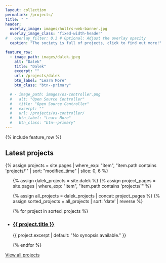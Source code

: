 ```yaml
---
layout: collection
permalink: /projects/
title: " "
header:
  overlay_image: images/hullrs-web-banner.jpg
  overlay_image_class: "fixed-width-header"
#   overlay_filter: 0.3 # Optional: Adjust the overlay opacity
  caption: "The society is full of projects, click to find out more!"

feature_row:
  - image_path: images/dalek.jpeg
    alt: "Dalek"
    title: "Dalek"
    excerpt: ""
    url: /projects/dalek
    btn_label: "Learn More"
    btn_class: "btn--primary"

  # - image_path: images/os-controller.png
  #   alt: "Open Source Controller"
  #   title: "Open Source Controller"
  #   excerpt: ""
  #   url: /projects/os-controller/
  #   btn_label: "Learn More"
  #   btn_class: "btn--primary"
---
```

<!-- {% include feature_row id="intro" type="center" %} -->
{% include feature_row %}

## Latest projects

{% assign projects = site.pages | where_exp: "item", "item.path contains 'projects/'" | sort: "modified_time" | slice: 0, 6 %}

<ul class="all-projects">
  {% assign dalek_projects = site.dalek %}
  {% assign project_pages = site.pages | where_exp: "item", "item.path contains 'projects/'" %}
  
  {% assign all_projects = dalek_projects | concat: project_pages %}
  {% assign sorted_projects = all_projects | sort: 'date' | reverse %}

  {% for project in sorted_projects %}
    <li class="project-post">
      <h3><a href="{{ project.url }}">{{ project.title }}</a></h3>
      <p>{{ project.excerpt | default: "No synopsis available." }}</p>
    </li>
  {% endfor %}
</ul>


[View all projects](/projects/all-projects/)